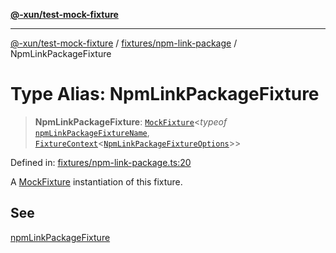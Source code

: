 [**@-xun/test-mock-fixture**](../../../README.md)

***

[@-xun/test-mock-fixture](../../../README.md) / [fixtures/npm-link-package](../README.md) / NpmLinkPackageFixture

# Type Alias: NpmLinkPackageFixture

> **NpmLinkPackageFixture**: [`MockFixture`](../../../types/fixtures/type-aliases/MockFixture.md)\<*typeof* [`npmLinkPackageFixtureName`](../variables/npmLinkPackageFixtureName.md), [`FixtureContext`](../../../types/fixtures/type-aliases/FixtureContext.md)\<[`NpmLinkPackageFixtureOptions`](NpmLinkPackageFixtureOptions.md)\>\>

Defined in: [fixtures/npm-link-package.ts:20](https://github.com/Xunnamius/test-utils/blob/e96d066a8d31079cb061bc2dac285562fbf7b708/packages/test-mock-fixture/src/fixtures/npm-link-package.ts#L20)

A [MockFixture](../../../types/fixtures/type-aliases/MockFixture.md) instantiation of this fixture.

## See

[npmLinkPackageFixture](../functions/npmLinkPackageFixture.md)

